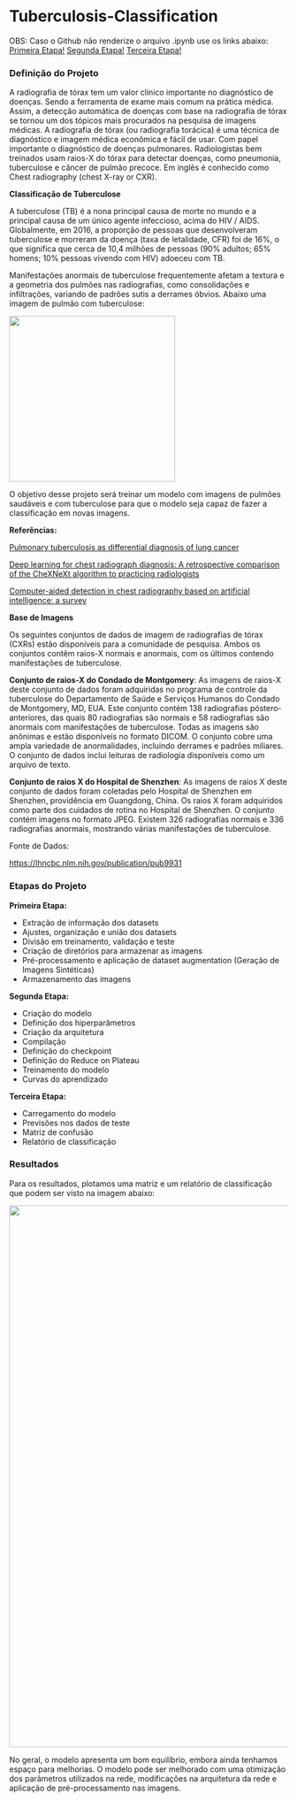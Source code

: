 # Tuberculosis-Classification

OBS: Caso o Github não renderize o arquivo .ipynb use os links abaixo:
<a href="https://nbviewer.org/github/Julio-M39/01-Tuberculosis-Classification/blob/main/Primeira%20Etapa.ipynb">Primeira Etapa!</a> 
<a href="https://nbviewer.org/github/Julio-M39/01-Tuberculosis-Classification/blob/main/Segunda%20Etapa.ipynb">Segunda Etapa!</a> 
<a href="https://nbviewer.org/github/Julio-M39/01-Tuberculosis-Classification/blob/main/Terceira%20Etapa.ipynb">Terceira Etapa!</a> 

### Definição do Projeto

A radiografia de tórax tem um valor clínico importante no diagnóstico de doenças. Sendo a ferramenta de exame mais comum na prática médica. Assim, a detecção automática de doenças com base na radiografia de tórax se tornou um dos tópicos mais procurados na pesquisa de imagens médicas. A radiografia de tórax (ou radiografia torácica) é uma técnica de diagnóstico e imagem médica econômica e fácil de usar. Com papel importante o diagnóstico de doenças pulmonares. Radiologistas bem treinados usam raios-X do tórax para detectar doenças, como pneumonia, tuberculose e câncer de pulmão precoce. Em inglês é conhecido como Chest radiography (chest X-ray or CXR).

**Classificação de Tuberculose**

A tuberculose (TB) é a nona principal causa de morte no mundo e a principal causa de um único agente infeccioso, acima do HIV / AIDS. Globalmente, em 2016, a proporção de pessoas que desenvolveram tuberculose e morreram da doença (taxa de letalidade, CFR) foi de 16%, o que significa que cerca de 10,4 milhões de pessoas (90% adultos; 65% homens; 10% pessoas vivendo com HIV) adoeceu com TB.

Manifestações anormais de tuberculose frequentemente afetam a textura e a geometria dos pulmões nas radiografias, como consolidações e infiltrações, variando de padrões sutis a derrames óbvios. Abaixo uma imagem de pulmão com tuberculose:

<div>
<img src="https://user-images.githubusercontent.com/54995990/155441473-7e921109-44fd-47d8-8a83-669fb1a3f75d.png" width="300px" />
</div>

O objetivo desse projeto será treinar um modelo com imagens de pulmões saudáveis e com tuberculose para que o modelo seja capaz de fazer a classificação em novas imagens.

**Referências:**

<a href="https://www.ncbi.nlm.nih.gov/pmc/articles/PMC3876596/">Pulmonary tuberculosis as differential diagnosis of lung cancer</a>

<a href="https://journals.plos.org/plosmedicine/article?id=10.1371/journal.pmed.1002686">Deep learning for chest radiograph diagnosis: A retrospective comparison of the CheXNeXt algorithm to practicing radiologists</a>

<a href="https://biomedical-engineering-online.biomedcentral.com/articles/10.1186/s12938-018-0544-y">Computer-aided detection in chest radiography based on artificial intelligence: a survey</a>

**Base de Imagens**

Os seguintes conjuntos de dados de imagem de radiografias de tórax (CXRs) estão disponíveis para a comunidade de pesquisa. Ambos os conjuntos contêm raios-X normais e anormais, com os últimos contendo manifestações de tuberculose.

**Conjunto de raios-X do Condado de Montgomery**: As imagens de raios-X deste conjunto de dados foram adquiridas no programa de controle da tuberculose do Departamento de Saúde e Serviços Humanos do Condado de Montgomery, MD, EUA. Este conjunto contém 138 radiografias póstero-anteriores, das quais 80 radiografias são normais e 58 radiografias são anormais com manifestações de tuberculose. Todas as imagens são anônimas e estão disponíveis no formato DICOM. O conjunto cobre uma ampla variedade de anormalidades, incluindo derrames e padrões miliares. O conjunto de dados inclui leituras de radiologia disponíveis como um arquivo de texto.

**Conjunto de raios X do Hospital de Shenzhen**: As imagens de raios X deste conjunto de dados foram coletadas pelo Hospital de Shenzhen em Shenzhen, providência em Guangdong, China. Os raios X foram adquiridos como parte dos cuidados de rotina no Hospital de Shenzhen. O conjunto contém imagens no formato JPEG. Existem 326 radiografias normais e 336 radiografias anormais, mostrando várias manifestações de tuberculose. 

Fonte de Dados:

https://lhncbc.nlm.nih.gov/publication/pub9931

### Etapas do Projeto

**Primeira Etapa:**

- Extração de informação dos datasets
- Ajustes, organização e união dos datasets
- Divisão em treinamento, validação e teste
- Criação de diretórios para armazenar as imagens
- Pré-processamento e aplicação de dataset augmentation (Geração de Imagens Sintéticas)
- Armazenamento das imagens 

**Segunda Etapa:**

- Criação do modelo
- Definição dos hiperparâmetros
- Criação da arquitetura
- Compilação
- Definição do checkpoint
- Definição do Reduce on Plateau
- Treinamento do modelo
- Curvas do aprendizado

**Terceira Etapa:**

- Carregamento do modelo
- Previsões nos dados de teste
- Matriz de confusão
- Relatório de classificação

### **Resultados**

Para os resultados, plotamos uma matriz e um relatório de classificação que podem ser visto na imagem abaixo:

<div>
<img src="https://user-images.githubusercontent.com/54995990/166153386-2f043e6d-1401-4647-a61f-a4b5277d21a0.png" width="980px" />
</div>

No geral, o modelo apresenta um bom equilíbrio, embora ainda tenhamos espaço para melhorias. O modelo pode ser melhorado com uma otimização dos parâmetros utilizados na rede, modificações na arquitetura da rede e aplicação de pré-processamento nas imagens.
